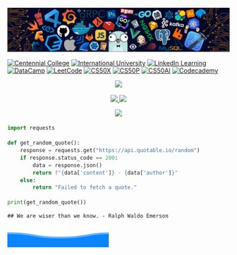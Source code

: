 ![](assets/header.png)

[![Centennial
College](https://img.shields.io/badge/-Centennial%20College-d4e039?style=flat&logo=Centennial-College&logoColor=white)](https://github.com/ttran375)
[![International
University](https://img.shields.io/badge/-International%20University-198fd9?style=flat&logo=International-University&logoColor=white)](https://github.com/datttrian/iu-mafe)
[![LinkedIn
Learning](https://img.shields.io/badge/-LinkedIn%20Learning-0073B1?style=flat&logo=LinkedIn&logoColor=white)](https://github.com/datttrian/linkedin-learning)
[![DataCamp](https://img.shields.io/badge/-DataCamp-03EF62?style=flat&logo=DataCamp&logoColor=white)](https://github.com/datttrian/datacamp)
[![LeetCode](https://img.shields.io/badge/-LeetCode-FFA116?style=flat&logo=LeetCode&logoColor=white)](https://github.com/datttrian/leetcode)
[![CS50X](https://img.shields.io/badge/-CS50X-e00000?style=flat&logo=CS50&logoColor=white)](https://github.com/datttrian/cs50x)
[![CS50P](https://img.shields.io/badge/-CS50P-e00000?style=flat&logo=CS50&logoColor=white)](https://github.com/datttrian/cs50p)
[![CS50AI](https://img.shields.io/badge/-CS50AI-e00000?style=flat&logo=CS50&logoColor=white)](https://github.com/datttrian/cs50ai)
[![Codecademy](https://img.shields.io/badge/-Codecademy-1F4056?style=flat&logo=Codecademy&logoColor=white)](https://github.com/datttrian/codecademy)

<p align="center">

<a href="https://github.com/datttrian">
<img src="https://github-stats-alpha.vercel.app/api?username=datttrian">
</a>

</p>

<p align="center">

<a href="https://github.com/datttrian">
<img src="https://github-readme-stats.vercel.app/api/top-langs?username=datttrian&&show_icons=true&locale=en&layout=compact&langs_count=10">
<img src="http://github-profile-summary-cards.vercel.app/api/cards/repos-per-language?username=datttrian">
</a>

</p>

<p align="center">

<a href="https://github.com/datttrian">
<img src="http://github-profile-summary-cards.vercel.app/api/cards/profile-details?username=datttrian">
</a>

</p>

``` python
import requests

def get_random_quote():
    response = requests.get("https://api.quotable.io/random")
    if response.status_code == 200:
        data = response.json()
        return f"{data['content']} - {data['author']}"
    else:
        return "Failed to fetch a quote."

print(get_random_quote())
```

    ## We are wiser than we know. - Ralph Waldo Emerson

![](assets/footer.svg)
